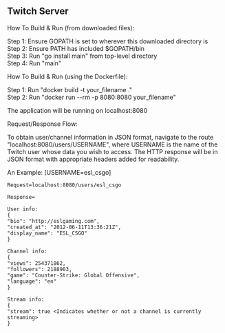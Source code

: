 ## Twitch Server

How To Build & Run (from downloaded files):

Step 1: Ensure GOPATH is set to wherever this downloaded directory is<br />
Step 2: Ensure PATH has included $GOPATH/bin<br />
Step 3: Run "go install main" from top-level directory<br />
Step 4: Run "main"

How To Build & Run (using the Dockerfile):

Step 1: Run "docker build -t your_filename ."<br />
Step 2: Run "docker run --rm -p 8080:8080 your_filename"

The application will be running on localhost:8080

Request/Response Flow:

To obtain user/channel information in JSON format, 
navigate to the route "localhost:8080/users/USERNAME", where USERNAME is the name 
of the Twitch user whose data you wish to access. The HTTP response will be in
JSON format with appropriate headers added for readability.

An Example: [USERNAME=esl_csgo]

    Request=localhost:8080/users/esl_csgo

    Response=

    User info:
    {
    "bio": "http://eslgaming.com",
    "created_at": "2012-06-11T13:36:21Z",
    "display_name": "ESL_CSGO"
    }

    Channel info:
    {
    "views": 254371862,
    "followers": 2188903,
    "game": "Counter-Strike: Global Offensive",
    "language": "en"
    }

    Stream info:
    {
    "stream": true <Indicates whether or not a channel is currently streaming>
    }
